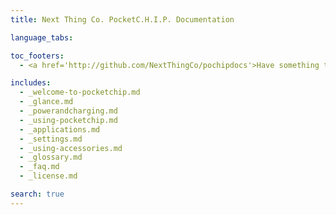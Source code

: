 ```yaml
---
title: Next Thing Co. PocketC.H.I.P. Documentation

language_tabs:

toc_footers:
  - <a href='http://github.com/NextThingCo/pochipdocs'>Have something to add or change?<br>Visit our GitHub!</a>

includes:
  - _welcome-to-pocketchip.md
  - _glance.md  
  - _powerandcharging.md
  - _using-pocketchip.md
  - _applications.md  
  - _settings.md
  - _using-accessories.md
  - _glossary.md
  - _faq.md  
  - _license.md

search: true
---
```


